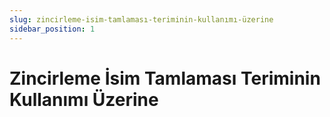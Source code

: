 ```yaml
---
slug: zincirleme-isim-tamlaması-teriminin-kullanımı-üzerine
sidebar_position: 1
---
```


# Zincirleme İsim Tamlaması Teriminin Kullanımı Üzerine